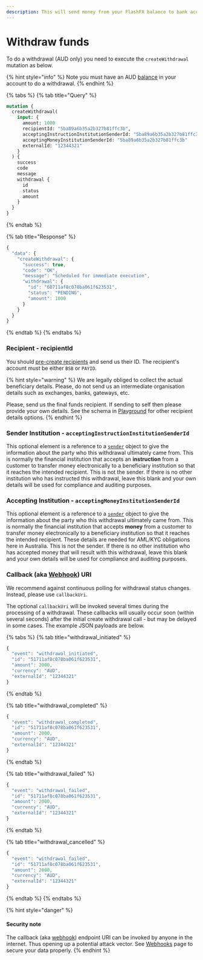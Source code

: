 ```yaml
---
description: This will send money from your FlashFX balance to bank account(s)
---
```


# Withdraw funds



To do a withdrawal \(AUD only\) you need to execute the `createWithdrawal` mutation as below. 

{% hint style="info" %}
Note you must have an AUD [balance](../balance.md) in your account to do a withdrawal.
{% endhint %}

{% tabs %}
{% tab title="Query" %}
```graphql
mutation {
  createWithdrawal(
    input: {
      amount: 1000
      recipientId: "5ba89a6b35a2b327b81ffc3b",
      acceptingInstructionInstitutionSenderId: "5ba89a6b35a2b327b81ffc3b",
      acceptingMoneyInstitutionSenderId: "5ba89a6b35a2b327b81ffc3b"
      externalId: "12344321"
    }
  ) {
    success
    code
    message
    withdrawal {
      id
      status
      amount
    }
  }
}
```
{% endtab %}

{% tab title="Response" %}
```javascript
{
  "data": {
    "createWithdrawal": {
      "success": true,
      "code": "OK",
      "message": "Scheduled for immediate execution",
      "withdrawal": {
        "id": "60711af8c078ba061f623531",
        "status": "PENDING",
        "amount": 1000
      }
    }
  }
}
```
{% endtab %}
{% endtabs %}

### Recipient - recipientId

You should [pre-create recipients](../recipients/#create-a-recipient) and send us their ID. The recipient's account must be either `BSB` or `PAYID`.

{% hint style="warning" %}
We are legally obliged to collect the actual beneficiary details. Please, do not send us an intermediate organisation details such as exchanges, banks, gateways, etc.

Please, send us the final funds recipient. If sending to self then please provide your own details. See the schema in [Playground](https://api.flash-fx.com/) for other recipient details options.
{% endhint %}

### Sender Institution - `acceptingInstructionInstitutionSenderId`

This optional element is a reference to a [`sender`](../senders.md) object to give the information about the party who this withdrawal ultimately came from. This is normally the financial institution that accepts an **instruction** from a customer to transfer money electronically to a beneficiary institution so that it reaches the intended recipient. This is not the sender. If there is no other institution who has instructed this withdrawal, leave this blank and your own details will be used for compliance and auditing purposes.

### Accepting Institution - `acceptingMoneyInstitutionSenderId`

This optional element is a reference to a [`sender`](../senders.md) object to give the information about the party who this withdrawal ultimately came from. This is normally the financial institution that accepts **money** from a customer to transfer money electronically to a beneficiary institution so that it reaches the intended recipient. These details are needed for AML/KYC obligations here in Australia. This is not the sender. If there is no other institution who has accepted money that will result with this withdrawal, leave this blank and your own details will be used for compliance and auditing purposes.

### Callback \(aka [Webhook](../webhooks.md)\) URI

We recommend against continuous polling for withdrawal status changes. Instead, please use `callbackUri`.

The optional `callbackUri` will be invoked several times during the processing of a withdrawal. These callbacks will usually occur soon \(within several seconds\) after the initial create withdrawal call - but may be delayed in some cases. The example JSON payloads are below.

{% tabs %}
{% tab title="withdrawal\_initiated" %}
```javascript
{
  "event": "withdrawal_initiated",
  "id": "51711af8c078ba061f623531",
  "amount": 2000,
  "currency": "AUD",
  "externalId": "12344321"
}
```
{% endtab %}

{% tab title="withdrawal\_completed" %}
```javascript
{
  "event": "withdrawal_completed",
  "id": "51711af8c078ba061f623531",
  "amount": 2000,
  "currency": "AUD",
  "externalId": "12344321"
}
```
{% endtab %}

{% tab title="withdrawal\_failed" %}
```javascript
{
  "event": "withdrawal_failed",
  "id": "51711af8c078ba061f623531",
  "amount": 2000,
  "currency": "AUD",
  "externalId": "12344321"
}
```
{% endtab %}

{% tab title="withdrawal\_cancelled" %}
```javascript
{
  "event": "withdrawal_failed",
  "id": "51711af8c078ba061f623531",
  "amount": 2000,
  "currency": "AUD",
  "externalId": "12344321"
}
```
{% endtab %}
{% endtabs %}

{% hint style="danger" %}
#### Security note

The callback \(aka [webhook](../webhooks.md)\) endpoint URI can be invoked by anyone in the internet. Thus opening up a potential attack vector. See [Webhooks](../webhooks.md) page to secure your data properly.
{% endhint %}

